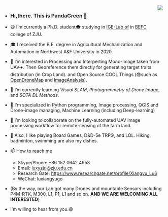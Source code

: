 <img align="right" src="https://github-readme-stats.vercel.app/api?username=HobbitArmy&show_icons=true&icon_color=CE1D2D&text_color=718096&bg_color=ffffff&hide_title=true" />

- ### Hi,there. This is PandaGreen 👋
- 😄 I’m currently a Ph.D. student🎓 studying in [IGE-Lab of][IGE] in [BEFC][BEFC] college of ZJU.
- 🎓 I received the B.E. degree in Agricultural Mechanization and Automation in Northwest A&F University in 2020.
- 👀 I’m interested in Processing and Interperting Mono-Image taken from UAV✈️. Then Georeference them directly for generating target traits distribution (in Crop Land). and Open Source COOL Things (😎such as [OpenDroneMap][ODM] and [ImageAnalysis][IMG_ANA]).
- 🌱 I’m currently learning *Visual SLAM*, *Photogrammetry of Drone Image*, and *SOTA DL Methods*.
- 🙋 I'm specialized in Python programming, Image processing, QGIS and Drone-image managing, Machine Learning (including Deep-learning)
- 💞️ I’m looking to collaborate on the fully-automated UAV image processing workflow for remote-sensing of the farm land.
- 🐲 Also, I like playing Board Games, D&D-5e TRPG, and LOL. Hiking, badminton, swimming are also my dishes.
- 📫 How to reach me 
  - Skype/Phone: +86 152 0642 4953
  - Email: luxyzju@zju.edu.cn
  - Research Gate: https://www.researchgate.net/profile/Xiangyu_Lu6
  - WeChat: luxiangyugo

- (By the way, our Lab got many Drones and mountable Sensors including P4M-RTK, M300, L1, P1, L1 and so on. **AND WE ARE WELCOMING ALL INTERESTED**)
- I'm willing to hear from you.😃
<!---
HobbitArmy/HobbitArmy is a ✨ special ✨ repository because its `README.md` (this file) appears on your GitHub profile.
You can click the Preview link to take a look at your changes.
--->


[IGE]: https://person.zju.edu.cn/en/liufei
[BEFC]: http://www.caefs.zju.edu.cn/english/
[ODM]: https://github.com/OpenDroneMap/ODM 
[IMG_ANA]: https://github.com/clolsonus/ImageAnalysis 
